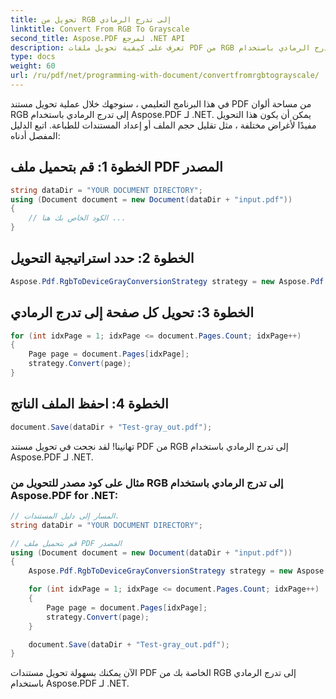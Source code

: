 ```yaml
---
title: تحويل من RGB إلى تدرج الرمادي
linktitle: Convert From RGB To Grayscale
second_title: Aspose.PDF لمرجع .NET API
description: تعرف على كيفية تحويل ملفات PDF من RGB إلى تدرج الرمادي باستخدام Aspose.PDF لـ .NET. تحسين جودة الطباعة وتقليل حجم الملف.
type: docs
weight: 60
url: /ru/pdf/net/programming-with-document/convertfromrgbtograyscale/
---
```


في هذا البرنامج التعليمي ، سنوجهك خلال عملية تحويل مستند PDF من مساحة ألوان RGB إلى تدرج الرمادي باستخدام Aspose.PDF لـ .NET. يمكن أن يكون هذا التحويل مفيدًا لأغراض مختلفة ، مثل تقليل حجم الملف أو إعداد المستندات للطباعة. اتبع الدليل المفصل أدناه:

## الخطوة 1: قم بتحميل ملف PDF المصدر

```csharp
string dataDir = "YOUR DOCUMENT DIRECTORY";
using (Document document = new Document(dataDir + "input.pdf"))
{
    // الكود الخاص بك هنا ...
}
```

## الخطوة 2: حدد استراتيجية التحويل

```csharp
Aspose.Pdf.RgbToDeviceGrayConversionStrategy strategy = new Aspose.Pdf.RgbToDeviceGrayConversionStrategy();
```

## الخطوة 3: تحويل كل صفحة إلى تدرج الرمادي

```csharp
for (int idxPage = 1; idxPage <= document.Pages.Count; idxPage++)
{
    Page page = document.Pages[idxPage];
    strategy.Convert(page);
}
```

## الخطوة 4: احفظ الملف الناتج

```csharp
document.Save(dataDir + "Test-gray_out.pdf");
```

تهانينا! لقد نجحت في تحويل مستند PDF من RGB إلى تدرج الرمادي باستخدام Aspose.PDF لـ .NET.

### مثال على كود مصدر للتحويل من RGB إلى تدرج الرمادي باستخدام Aspose.PDF for .NET:

```csharp
// المسار إلى دليل المستندات.
string dataDir = "YOUR DOCUMENT DIRECTORY";

// قم بتحميل ملف PDF المصدر
using (Document document = new Document(dataDir + "input.pdf"))
{
    Aspose.Pdf.RgbToDeviceGrayConversionStrategy strategy = new Aspose.Pdf.RgbToDeviceGrayConversionStrategy();

    for (int idxPage = 1; idxPage <= document.Pages.Count; idxPage++)
    {
        Page page = document.Pages[idxPage];
        strategy.Convert(page);
    }

    document.Save(dataDir + "Test-gray_out.pdf");
}
```

الآن يمكنك بسهولة تحويل مستندات PDF الخاصة بك من RGB إلى تدرج الرمادي باستخدام Aspose.PDF لـ .NET.

